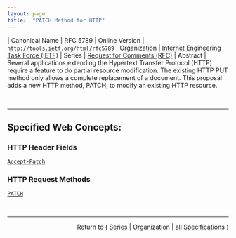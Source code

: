 ```yaml
---
layout: page
title:  "PATCH Method for HTTP"
---
```


| Canonical Name | RFC 5789
| Online Version | [`http://tools.ietf.org/html/rfc5789`](http://tools.ietf.org/html/rfc5789)
| Organization | [Internet Engineering Task Force (IETF)](..  "List of specification series by this organization")
| Series | [Request for Comments (RFC)](.  "List of specifications in this series")
| Abstract | Several applications extending the Hypertext Transfer Protocol (HTTP) require a feature to do partial resource modification. The existing HTTP PUT method only allows a complete replacement of a document. This proposal adds a new HTTP method, PATCH, to modify an existing HTTP resource.

<br/>
<hr/>

## Specified Web Concepts:

### HTTP Header Fields

[`Accept-Patch`](/concepts/http-header/Accept-Patch "This specification introduces a new response header Accept-Patch used to specify the patch document formats accepted by the server. Accept-Patch SHOULD appear in the OPTIONS response for any resource that supports the use of the PATCH method. The presence of the Accept-Patch header in response to any method is an implicit indication that PATCH is allowed on the resource identified by the Request-URI.")

### HTTP Request Methods

[`PATCH`](/concepts/http-method/PATCH "The PATCH method requests that a set of changes described in the request entity be applied to the resource identified by the Request-URI. The set of changes is represented in a format called a &#34;patch document&#34; identified by a media type. If the Request-URI does not point to an existing resource, the server MAY create a new resource, depending on the patch document type (whether it can logically modify a null resource) and permissions, etc.")



<br/>
<hr/>

<p style="text-align: right">Return to ( <a href="./">Series</a> | <a href="../">Organization</a> | <a href="../../">all Specifications</a> )</p>